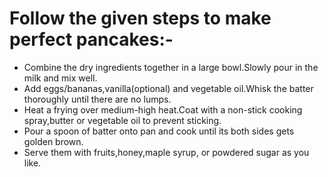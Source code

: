 # Follow the given steps to make perfect pancakes:-

* Combine the dry ingredients together in a large bowl.Slowly pour in the milk and
  mix well.
* Add eggs/bananas,vanilla(optional) and vegetable oil.Whisk the batter thoroughly
until there are no lumps.
* Heat a frying over medium-high heat.Coat with a non-stick cooking spray,butter or
vegetable oil to prevent sticking.
* Pour a spoon of batter onto pan and cook until its both sides gets golden
brown.
* Serve them with fruits,honey,maple syrup, or powdered sugar as you like.